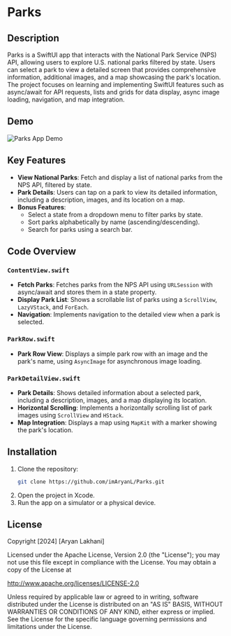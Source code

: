 # Parks

## Description
Parks is a SwiftUI app that interacts with the National Park Service (NPS) API, allowing users to explore U.S. national parks filtered by state. Users can select a park to view a detailed screen that provides comprehensive information, additional images, and a map showcasing the park's location. The project focuses on learning and implementing SwiftUI features such as async/await for API requests, lists and grids for data display, async image loading, navigation, and map integration.

## Demo

![Parks App Demo](https://github.com/user-attachments/assets/2d87571d-bed5-4ff5-b0df-c68db193e38a)

## Key Features
- **View National Parks**: Fetch and display a list of national parks from the NPS API, filtered by state.
- **Park Details**: Users can tap on a park to view its detailed information, including a description, images, and its location on a map.
- **Bonus Features**: 
  - Select a state from a dropdown menu to filter parks by state.
  - Sort parks alphabetically by name (ascending/descending).
  - Search for parks using a search bar.

## Code Overview

### `ContentView.swift`
- **Fetch Parks**: Fetches parks from the NPS API using `URLSession` with async/await and stores them in a state property.
- **Display Park List**: Shows a scrollable list of parks using a `ScrollView`, `LazyVStack`, and `ForEach`.
- **Navigation**: Implements navigation to the detailed view when a park is selected.

### `ParkRow.swift`
- **Park Row View**: Displays a simple park row with an image and the park's name, using `AsyncImage` for asynchronous image loading.

### `ParkDetailView.swift`
- **Park Details**: Shows detailed information about a selected park, including a description, images, and a map displaying its location.
- **Horizontal Scrolling**: Implements a horizontally scrolling list of park images using `ScrollView` and `HStack`.
- **Map Integration**: Displays a map using `MapKit` with a marker showing the park's location.

## Installation
1. Clone the repository:
   ```bash
   git clone https://github.com/imAryanL/Parks.git
   ```
2. Open the project in Xcode.
3. Run the app on a simulator or a physical device.


## License
Copyright [2024] [Aryan Lakhani]

Licensed under the Apache License, Version 2.0 (the "License");
you may not use this file except in compliance with the License.
You may obtain a copy of the License at

http://www.apache.org/licenses/LICENSE-2.0

Unless required by applicable law or agreed to in writing, software
distributed under the License is distributed on an "AS IS" BASIS,
WITHOUT WARRANTIES OR CONDITIONS OF ANY KIND, either express or implied.
See the License for the specific language governing permissions and limitations under the License.
